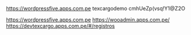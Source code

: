 https://wordpressfive.apps.com.pe
texcargodemo
cmhUeZp(vsq!Y1@Z2O


https://wordpressfive.apps.com.pe
https://wooadmin.apps.com.pe/
https://devtexcargo.apps.com.pe/#/registros